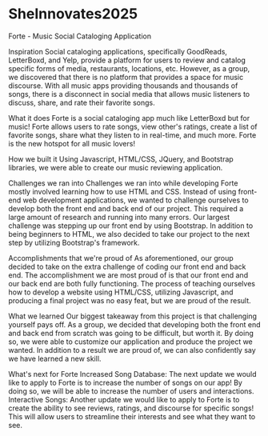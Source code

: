 # SheInnovates2025
Forte - Music Social Cataloging Application

Inspiration
Social cataloging applications, specifically GoodReads, LetterBoxd, and Yelp, provide a platform for users to review and catalog specific forms of media, restaurants, locations, etc. However, as a group, we discovered that there is no platform that provides a space for music discourse. With all music apps providing thousands and thousands of songs, there is a disconnect in social media that allows music listeners to discuss, share, and rate their favorite songs.

What it does
Forte is a social cataloging app much like LetterBoxd but for music! Forte allows users to rate songs, view other's ratings, create a list of favorite songs, share what they listen to in real-time, and much more. Forte is the new hotspot for all music lovers!

How we built it
Using Javascript, HTML/CSS, JQuery, and Bootstrap libraries, we were able to create our music reviewing application.

Challenges we ran into
Challenges we ran into while developing Forte mostly involved learning how to use HTML and CSS. Instead of using front-end web development applications, we wanted to challenge ourselves to develop both the front end and back end of our project. This required a large amount of research and running into many errors. Our largest challenge was stepping up our front end by using Bootstrap. In addition to being beginners to HTML, we also decided to take our project to the next step by utilizing Bootstrap's framework.

Accomplishments that we're proud of
As aforementioned, our group decided to take on the extra challenge of coding our front end and back end. The accomplishment we are most proud of is that our front end and our back end are both fully functioning. The process of teaching ourselves how to develop a website using HTML/CSS, utilizing Javascript, and producing a final project was no easy feat, but we are proud of the result.

What we learned
Our biggest takeaway from this project is that challenging yourself pays off. As a group, we decided that developing both the front end and back end from scratch was going to be difficult, but worth it. By doing so, we were able to customize our application and produce the project we wanted. In addition to a result we are proud of, we can also confidently say we have learned a new skill.

What's next for Forte
Increased Song Database: The next update we would like to apply to Forte is to increase the number of songs on our app! By doing so, we will be able to increase the number of users and interactions.
Interactive Songs: Another update we would like to apply to Forte is to create the ability to see reviews, ratings, and discourse for specific songs! This will allow users to streamline their interests and see what they want to see.
